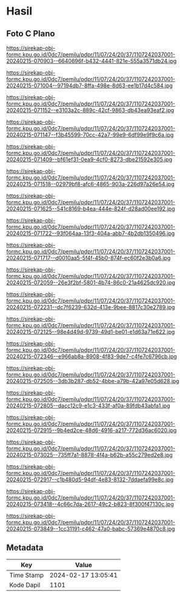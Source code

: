 # Hasil

## Foto C Plano

https://sirekap-obj-formc.kpu.go.id/0dc7/pemilu/pdpr/11/07/24/20/37/1107242037001-20240215-070903--6640696f-b432-4441-821e-555a3571db24.jpg

https://sirekap-obj-formc.kpu.go.id/0dc7/pemilu/pdpr/11/07/24/20/37/1107242037001-20240215-071004--97194db7-8ffa-498e-8d63-ee1b17d4c584.jpg

https://sirekap-obj-formc.kpu.go.id/0dc7/pemilu/pdpr/11/07/24/20/37/1107242037001-20240215-071152--e3103a2c-889c-42cf-9863-db43ea93eaf2.jpg

https://sirekap-obj-formc.kpu.go.id/0dc7/pemilu/pdpr/11/07/24/20/37/1107242037001-20240215-071147--f3b45599-70cc-42a7-99e9-6df99e9f9c6a.jpg

https://sirekap-obj-formc.kpu.go.id/0dc7/pemilu/pdpr/11/07/24/20/37/1107242037001-20240215-071409--bf61ef31-0ea9-4cf0-8273-dbe21592e305.jpg

https://sirekap-obj-formc.kpu.go.id/0dc7/pemilu/pdpr/11/07/24/20/37/1107242037001-20240215-071518--02979bf8-afc6-4865-903a-226d97a26e54.jpg

https://sirekap-obj-formc.kpu.go.id/0dc7/pemilu/pdpr/11/07/24/20/37/1107242037001-20240215-071625--541c8169-b4ea-444e-824f-d28ad00ee192.jpg

https://sirekap-obj-formc.kpu.go.id/0dc7/pemilu/pdpr/11/07/24/20/37/1107242037001-20240215-071722--93f064aa-13f3-404a-abb7-4b2db1350496.jpg

https://sirekap-obj-formc.kpu.go.id/0dc7/pemilu/pdpr/11/07/24/20/37/1107242037001-20240215-071717--d0010aa5-5f4f-45b0-874f-ec60f2e3b0a6.jpg

https://sirekap-obj-formc.kpu.go.id/0dc7/pemilu/pdpr/11/07/24/20/37/1107242037001-20240215-072059--26e3f2bf-5801-4b74-86c0-21a4625dc920.jpg

https://sirekap-obj-formc.kpu.go.id/0dc7/pemilu/pdpr/11/07/24/20/37/1107242037001-20240215-072231--dc7f6239-632d-413e-9bee-8817c30e2789.jpg

https://sirekap-obj-formc.kpu.go.id/0dc7/pemilu/pdpr/11/07/24/20/37/1107242037001-20240215-072125--98e4d49d-9739-49d1-be01-e1d63a71e622.jpg

https://sirekap-obj-formc.kpu.go.id/0dc7/pemilu/pdpr/11/07/24/20/37/1107242037001-20240215-072346--e966ab8a-8908-4f83-9de7-c4fe7c6796cb.jpg

https://sirekap-obj-formc.kpu.go.id/0dc7/pemilu/pdpr/11/07/24/20/37/1107242037001-20240215-072505--3db3b287-db52-4bbe-a79b-42a97e05d628.jpg

https://sirekap-obj-formc.kpu.go.id/0dc7/pemilu/pdpr/11/07/24/20/37/1107242037001-20240215-072805--dacc12c9-e1c3-433f-af0a-89fdb43abfa1.jpg

https://sirekap-obj-formc.kpu.go.id/0dc7/pemilu/pdpr/11/07/24/20/37/1107242037001-20240215-072915--9b4ed2ce-48d6-4916-a217-772d36ac6020.jpg

https://sirekap-obj-formc.kpu.go.id/0dc7/pemilu/pdpr/11/07/24/20/37/1107242037001-20240215-073025--735ff7a1-8878-4f4a-b62b-a55c279ed2e8.jpg

https://sirekap-obj-formc.kpu.go.id/0dc7/pemilu/pdpr/11/07/24/20/37/1107242037001-20240215-072917--c1b480d5-94df-4e83-8132-7ddaefa99e8c.jpg

https://sirekap-obj-formc.kpu.go.id/0dc7/pemilu/pdpr/11/07/24/20/37/1107242037001-20240215-073418--4c66c7da-2617-49c2-b823-8f300f47130c.jpg

https://sirekap-obj-formc.kpu.go.id/0dc7/pemilu/pdpr/11/07/24/20/37/1107242037001-20240215-073849--1cc31191-c462-47a0-babc-57369e4870c8.jpg


## Metadata

| Key        | Value               |
| ---------- | ------------------- |
| Time Stamp | 2024-02-17 13:05:41 |
| Kode Dapil | 1101                |



